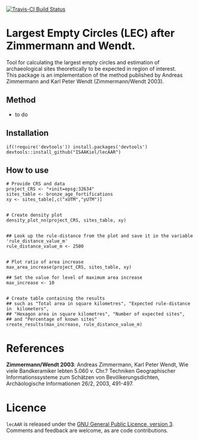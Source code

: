 [![Travis-CI Build Status](https://travis-ci.org/ISAAKiel/lecAAR.svg?branch=master)](https://travis-ci.org/ISAAKiel/lecAAR)

# Largest Empty Circles (LEC) after Zimmermann and Wendt.

Tool for calculating the largest empty circles and estimation of archaeological sites theoretically to be expected in region of interest.  
This package is an implementation of the method published by Andreas Zimmermann and Karl Peter Wendt (Zimmermann/Wendt 2003).

## Method

* to do


## Installation
```
if(!require('devtools')) install.packages('devtools')
devtools::install_github("ISAAKiel/lecAAR")
```

## How to use

```
# Provide CRS and data 
project_CRS <- "+init=epsg:32634"
sites_table <- bronze_age_fortifications
xy <- sites_table[,c("xUTM","yUTM")]


# Create density plot
density_plot_nn(project_CRS, sites_table, xy)


## Look up the rule-distance from the plot and save it in the variable 'rule_distance_value_m'
rule_distance_value_m <- 2500 


# Plot ratio of area increase 
max_area_increase(project_CRS, sites_table, xy)

## Set the value for level of maximum area increase
max_increase <- 10


# Create table containing the results
## such as "Total area in square kilometres", "Expected rule-distance in  kilometers", 
## "Hexagon area in square kilometres", "Number of expected sites", 
## and "Percentage of known sites"
create_results(max_increase, rule_distance_value_m)
```

# References

__Zimmermann/Wendt 2003__: Andreas Zimmermann, Karl Peter Wendt, Wie viele Bandkeramiker lebten 5.060 v. Chr.? Techniken Geographischer Informationssysteme zum Schätzen von Bevölkerungsdichten, Archäologische Informationen 26/2, 2003, 491-497.


# Licence

`lecAAR` is released under the [GNU General Public Licence, version 3](http://www.r-project.org/Licenses/GPL-3). Comments and feedback are welcome, as are code contributions.
